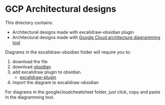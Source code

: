 # GCP Architectural designs

This directory contains:
- Architectural designs made with excalidraw-obsidian plugin
- Architectural designs made with [Google Cloud architecture diagramming tool](https://googlecloudcheatsheet.withgoogle.com/architecture)

Diagrams in the excalidraw-obsidian folder will require you to:
1. download the file
2. download [obsidian](https://obsidian.md/)
3. add excalidraw plugin to obsidian.
	- [excalidraw-plugin](https://github.com/zsviczian/obsidian-excalidraw-plugin)
4. import the diagram to excalidraw-obsidian

For diagrams in the googlecloudcheatsheet folder, just click, copy and paste in the diagramming tool.

